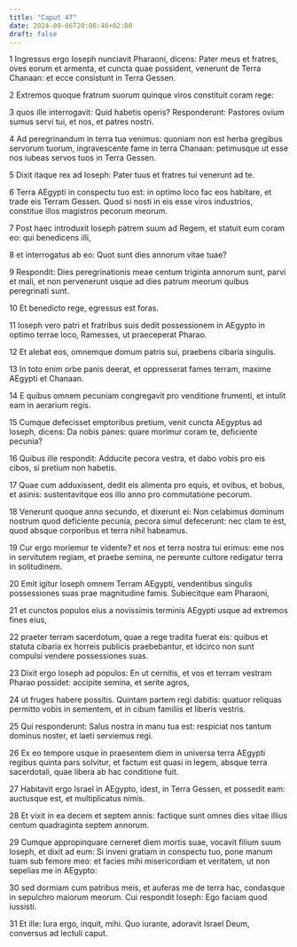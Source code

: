 ```yaml
---
title: "Caput 47"
date: 2024-09-06T20:00:48+02:00
draft: false
---
```



1 Ingressus ergo Ioseph nunciavit Pharaoni, dicens: Pater meus et fratres, oves eorum et armenta, et cuncta quae possident, venerunt de Terra Chanaan: et ecce consistunt in Terra Gessen.

2 Extremos quoque fratrum suorum quinque viros constituit coram rege:

3 quos ille interrogavit: Quid habetis operis? Responderunt: Pastores ovium sumus servi tui, et nos, et patres nostri.

4 Ad peregrinandum in terra tua venimus: quoniam non est herba gregibus servorum tuorum, ingravescente fame in terra Chanaan: petimusque ut esse nos iubeas servos tuos in Terra Gessen.

5 Dixit itaque rex ad Ioseph: Pater tuus et fratres tui venerunt ad te.

6 Terra AEgypti in conspectu tuo est: in optimo loco fac eos habitare, et trade eis Terram Gessen. Quod si nosti in eis esse viros industrios, constitue illos magistros pecorum meorum.

7 Post haec introduxit Ioseph patrem suum ad Regem, et statuit eum coram eo: qui benedicens illi,

8 et interrogatus ab eo: Quot sunt dies annorum vitae tuae?

9 Respondit: Dies peregrinationis meae centum triginta annorum sunt, parvi et mali, et non pervenerunt usque ad dies patrum meorum quibus peregrinati sunt.

10 Et benedicto rege, egressus est foras.

11 Ioseph vero patri et fratribus suis dedit possessionem in AEgypto in optimo terrae loco, Ramesses, ut praeceperat Pharao.

12 Et alebat eos, omnemque domum patris sui, praebens cibaria singulis.

13 In toto enim orbe panis deerat, et oppresserat fames terram, maxime AEgypti et Chanaan.

14 E quibus omnem pecuniam congregavit pro venditione frumenti, et intulit eam in aerarium regis.

15 Cumque defecisset emptoribus pretium, venit cuncta AEgyptus ad Ioseph, dicens: Da nobis panes: quare morimur coram te, deficiente pecunia?

16 Quibus ille respondit: Adducite pecora vestra, et dabo vobis pro eis cibos, si pretium non habetis.

17 Quae cum adduxissent, dedit eis alimenta pro equis, et ovibus, et bobus, et asinis: sustentavitque eos illo anno pro commutatione pecorum.

18 Venerunt quoque anno secundo, et dixerunt ei: Non celabimus dominum nostrum quod deficiente pecunia, pecora simul defecerunt: nec clam te est, quod absque corporibus et terra nihil habeamus.

19 Cur ergo moriemur te vidente? et nos et terra nostra tui erimus: eme nos in servitutem regiam, et praebe semina, ne pereunte cultore redigatur terra in solitudinem.

20 Emit igitur Ioseph omnem Terram AEgypti, vendentibus singulis possessiones suas prae magnitudine famis. Subiecitque eam Pharaoni,

21 et cunctos populos eius a novissimis terminis AEgypti usque ad extremos fines eius,

22 praeter terram sacerdotum, quae a rege tradita fuerat eis: quibus et statuta cibaria ex horreis publicis praebebantur, et idcirco non sunt compulsi vendere possessiones suas.

23 Dixit ergo Ioseph ad populos: En ut cernitis, et vos et terram vestram Pharao possidet: accipite semina, et serite agros,

24 ut fruges habere possitis. Quintam partem regi dabitis: quatuor reliquas permitto vobis in sementem, et in cibum familiis et liberis vestris.

25 Qui responderunt: Salus nostra in manu tua est: respiciat nos tantum dominus noster, et laeti serviemus regi.

26 Ex eo tempore usque in praesentem diem in universa terra AEgypti regibus quinta pars solvitur, et factum est quasi in legem, absque terra sacerdotali, quae libera ab hac conditione fuit.

27 Habitavit ergo Israel in AEgypto, idest, in Terra Gessen, et possedit eam: auctusque est, et multiplicatus nimis.

28 Et vixit in ea decem et septem annis: factique sunt omnes dies vitae illius centum quadraginta septem annorum.

29 Cumque appropinquare cerneret diem mortis suae, vocavit filium suum Ioseph, et dixit ad eum: Si inveni gratiam in conspectu tuo, pone manum tuam sub femore meo: et facies mihi misericordiam et veritatem, ut non sepelias me in AEgypto:

30 sed dormiam cum patribus meis, et auferas me de terra hac, condasque in sepulchro maiorum meorum. Cui respondit Ioseph: Ego faciam quod iussisti.

31 Et ille: Iura ergo, inquit, mihi. Quo iurante, adoravit Israel Deum, conversus ad lectuli caput.

